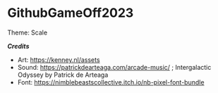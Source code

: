 # GithubGameOff2023
Theme: Scale

__*Credits*__
- Art: https://kenney.nl/assets
- Sound: https://patrickdearteaga.com/arcade-music/ ; Intergalactic Odyssey by Patrick de Arteaga
- Font: https://nimblebeastscollective.itch.io/nb-pixel-font-bundle
